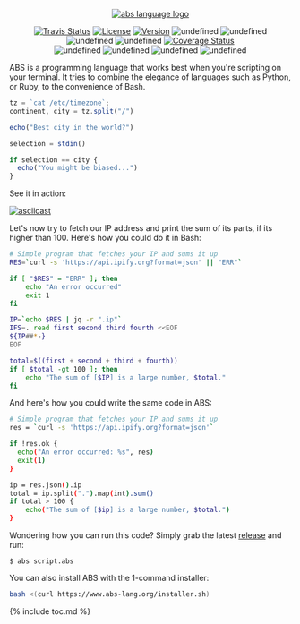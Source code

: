 <p align="center">
  <a href="https://www.abs-lang.org/">
    <img alt="abs language logo" src="https://github.com/abs-lang/abs/blob/master/bin/abs-horizontal.png?raw=true">
  </a>
</p>

<p align="center">
  <a href="https://travis-ci.com/abs-lang/abs"><img alt="Travis Status" src="https://travis-ci.com/abs-lang/abs.svg?branch=master"></a>
  <a href="https://github.com/abs-lang/abs"><img alt="License" src="https://img.shields.io/github/license/abs-lang/abs.svg"></a>
  <a href="https://github.com/abs-lang/abs"><img alt="Version" src="https://img.shields.io/github/release-pre/abs-lang/abs.svg"></a>
  <img href="https://github.com/abs-lang/abs/releases" alt="undefined" src="https://img.shields.io/github/release-date/abs-lang/abs.svg?style=flat">
  <img href="https://github.com/abs-lang/abs/releases" alt="undefined" src="https://img.shields.io/github/downloads/abs-lang/abs/total.svg?style=flat">
  <br />
  <img href="https://github.com/abs-lang/abs" alt="undefined" src="https://img.shields.io/badge/platform-linux | macosx | windows-red.svg">
  <img href="https://github.com/abs-lang/abs" alt="undefined"  src="https://img.shields.io/github/last-commit/abs-lang/abs.svg?style=flat">
  <a href='https://coveralls.io/github/abs-lang/abs'><img src='https://coveralls.io/repos/github/abs-lang/abs/badge.svg' alt='Coverage Status' /></a>
  <br />
  <img href="https://github.com/abs-lang/abs" alt="undefined" src="https://img.shields.io/github/contributors/abs-lang/abs.svg?style=flat">
  <img href="https://github.com/abs-lang/abs/issues" alt="undefined" src="https://img.shields.io/github/issues/abs-lang/abs.svg?style=flat">
  <img href="https://github.com/abs-lang/abs/pulls" alt="undefined" src="https://img.shields.io/github/issues-pr-closed/abs-lang/abs.svg?style=flat">
  <img href="https://github.com/abs-lang/abs" alt="undefined" src="https://img.shields.io/github/stars/abs-lang/abs.svg?style=social">
</p>

ABS is a programming language that works best when you're scripting on
your terminal. It tries to combine the elegance of languages
such as Python, or Ruby, to the convenience of Bash.

``` js
tz = `cat /etc/timezone`;
continent, city = tz.split("/")

echo("Best city in the world?")

selection = stdin()

if selection == city {
  echo("You might be biased...")
}
```

See it in action:

[![asciicast](https://asciinema.org/a/218909.svg)](https://asciinema.org/a/218909)

Let's now try to fetch our IP address and print the sum of its
parts, if its higher than 100. Here's how you could do it
in Bash:

``` bash
# Simple program that fetches your IP and sums it up
RES=`curl -s 'https://api.ipify.org?format=json' || "ERR"`

if [ "$RES" = "ERR" ]; then
    echo "An error occurred"
    exit 1
fi

IP=`echo $RES | jq -r ".ip"`
IFS=. read first second third fourth <<EOF
${IP##*-}
EOF

total=$((first + second + third + fourth))
if [ $total -gt 100 ]; then
    echo "The sum of [$IP] is a large number, $total."
fi
```

And here's how you could write the same code in ABS:

``` bash
# Simple program that fetches your IP and sums it up
res = `curl -s 'https://api.ipify.org?format=json'`

if !res.ok {
  echo("An error occurred: %s", res)
  exit(1)
}

ip = res.json().ip
total = ip.split(".").map(int).sum()
if total > 100 {
    echo("The sum of [$ip] is a large number, $total.")
}
```

Wondering how you can run this code? Simply grab the latest
[release](https://github.com/abs-lang/abs/releases) and run:

```
$ abs script.abs
```

You can also install ABS with the 1-command installer:

``` bash
bash <(curl https://www.abs-lang.org/installer.sh)
```

{% include toc.md %}